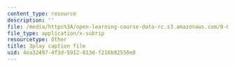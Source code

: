 ```yaml
---
content_type: resource
description: ''
file: /media/https%3A/open-learning-course-data-rc.s3.amazonaws.com/8-01sc-classical-mechanics-fall-2016/4ea324974f3d5912813df216b82550e0_UPnqIKBAMaQ.vtt
file_type: application/x-subrip
resourcetype: Other
title: 3play caption file
uid: 4ea32497-4f3d-5912-813d-f216b82550e0
---
```

